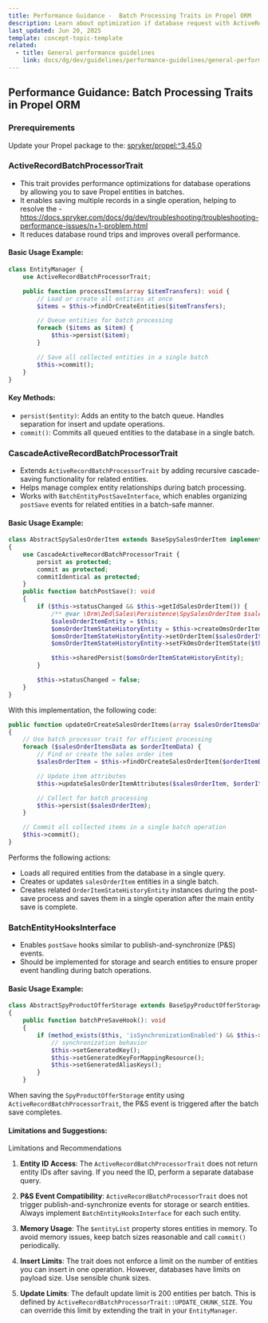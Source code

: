 ```yaml
---
title: Performance Guidance -  Batch Processing Traits in Propel ORM
description: Learn about optimization if database request with ActiveRecordBatchProcessorTrait, CascadeActiveRecordBatchProcessorTrait and BatchEntityHooksInterface usage
last_updated: Jun 20, 2025
template: concept-topic-template
related:
  - title: General performance guidelines
    link: docs/dg/dev/guidelines/performance-guidelines/general-performance-guidelines.html
---
```


## Performance Guidance: Batch Processing Traits in Propel ORM

### Prerequirements
Update your Propel package to the: [spryker/propel:^3.45.0](https://github.com/spryker/propel/releases/tag/3.45.0)

### ActiveRecordBatchProcessorTrait
- This trait provides performance optimizations for database operations by allowing you to save Propel entities in batches.
- It enables saving multiple records in a single operation, helping to resolve the - https://docs.spryker.com/docs/dg/dev/troubleshooting/troubleshooting-performance-issues/n+1-problem.html
- It reduces database round trips and improves overall performance.

#### Basic Usage Example:
``` php
class EntityManager {
    use ActiveRecordBatchProcessorTrait;

    public function processItems(array $itemTransfers): void {
        // Load or create all entities at once
        $items = $this->findOrCreateEntities($itemTransfers);

        // Queue entities for batch processing
        foreach ($items as $item) {
            $this->persist($item);
        }

        // Save all collected entities in a single batch
        $this->commit();
    }
}
```
#### Key Methods:
- `persist($entity)`: Adds an entity to the batch queue. Handles separation for insert and update operations.
- `commit()`: Commits all queued entities to the database in a single batch.

### CascadeActiveRecordBatchProcessorTrait
- Extends `ActiveRecordBatchProcessorTrait` by adding recursive cascade-saving functionality for related entities. 
- Helps manage complex entity relationships during batch processing. 
- Works with `BatchEntityPostSaveInterface`, which enables organizing `postSave` events for related entities in a batch-safe manner.

#### Basic Usage Example:

```php
class AbstractSpySalesOrderItem extends BaseSpySalesOrderItem implements BatchEntityPostSaveInterface
{
    use CascadeActiveRecordBatchProcessorTrait {
        persist as protected;
        commit as protected;
        commitIdentical as protected;
    }
    public function batchPostSave(): void
    {
        if ($this->statusChanged && $this->getIdSalesOrderItem()) {
            /** @var \Orm\Zed\Sales\Persistence\SpySalesOrderItem $salesOrderItemEntity */
            $salesOrderItemEntity = $this;
            $omsOrderItemStateHistoryEntity = $this->createOmsOrderItemStateHistoryEntity();
            $omsOrderItemStateHistoryEntity->setOrderItem($salesOrderItemEntity);
            $omsOrderItemStateHistoryEntity->setFkOmsOrderItemState($this->getFkOmsOrderItemState());

            $this->sharedPersist($omsOrderItemStateHistoryEntity);
        }

        $this->statusChanged = false;
    }
}
```
With this implementation, the following code:
```php 
public function updateOrCreateSalesOrderItems(array $salesOrderItemsData): vois
{
    // Use batch processor trait for efficient processing
    foreach ($salesOrderItemsData as $orderItemData) {
        // Find or create the sales order item
        $salesOrderItem = $this->findOrCreateSalesOrderItem($orderItemData);

        // Update item attributes
        $this->updateSalesOrderItemAttributes($salesOrderItem, $orderItemData);

        // Collect for batch processing
        $this->persist($salesOrderItem);
    }

    // Commit all collected items in a single batch operation
    $this->commit();
}
```

Performs the following actions:
- Loads all required entities from the database in a single query.
- Creates or updates `salesOrderItem` entities in a single batch. 
- Creates related `OrderItemStateHistoryEntity` instances during the post-save process and saves them in a single operation after the main entity save is complete.

### BatchEntityHooksInterface
- Enables `postSave` hooks similar to publish-and-synchronize (P&S) events.
- Should be implemented for storage and search entities to ensure proper event handling during batch operations.

#### Basic Usage Example:

```php
class AbstractSpyProductOfferStorage extends BaseSpyProductOfferStorage implements BatchEntityHooksInterface
{
    public function batchPreSaveHook(): void
    {
        if (method_exists($this, 'isSynchronizationEnabled') && $this->isSynchronizationEnabled()) {
            // synchronization behavior
            $this->setGeneratedKey();
            $this->setGeneratedKeyForMappingResource();
            $this->setGeneratedAliasKeys();
        }
    }
```
When saving the `SpyProductOfferStorage` entity using `ActiveRecordBatchProcessorTrait`, the P&S event is triggered after the batch save completes.

#### Limitations and Suggestions:
Limitations and Recommendations
1. **Entity ID Access**: The `ActiveRecordBatchProcessorTrait` does not return entity IDs after saving. If you need the ID, perform a separate database query.

2. **P&S Event Compatibility**: `ActiveRecordBatchProcessorTrait` does not trigger publish-and-synchronize events for storage or search entities. Always implement `BatchEntityHooksInterface` for each such entity.

3. **Memory Usage**: The `$entityList` property stores entities in memory. To avoid memory issues, keep batch sizes reasonable and call `commit()` periodically.

4. **Insert Limits**: The trait does not enforce a limit on the number of entities you can insert in one operation. However, databases have limits on payload size. Use sensible chunk sizes.

5. **Update Limits**: The default update limit is 200 entities per batch. This is defined by `ActiveRecordBatchProcessorTrait::UPDATE_CHUNK_SIZE`. You can override this limit by extending the trait in your `EntityManager`.

